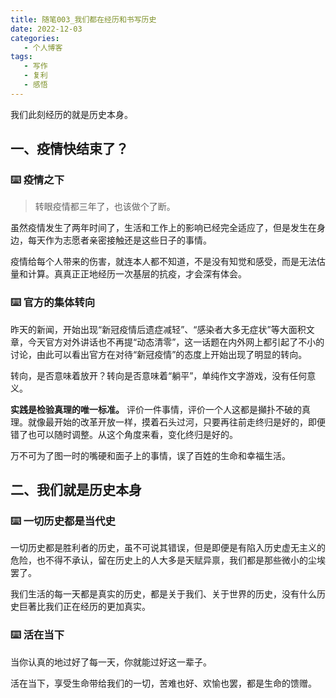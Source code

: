 ```yaml
---
title: 随笔003_我们都在经历和书写历史
date: 2022-12-03 
categories:
   - 个人博客
tags: 
   - 写作
   - 复利
   - 感悟
---
```

我们此刻经历的就是历史本身。
<!-- more -->

## 一、疫情快结束了？
### ⌨️ 疫情之下
> 转眼疫情都三年了，也该做个了断。

虽然疫情发生了两年时间了，生活和工作上的影响已经完全适应了，但是发生在身边，每天作为志愿者亲密接触还是这些日子的事情。

疫情给每个人带来的伤害，就连本人都不知道，不是没有知觉和感受，而是无法估量和计算。真真正正地经历一次基层的抗疫，才会深有体会。

### ⌨️ 官方的集体转向
昨天的新闻，开始出现“新冠疫情后遗症减轻”、“感染者大多无症状”等大面积文章，今天官方对外讲话也不再提“动态清零”，这一话题在内外网上都引起了不小的讨论，由此可以看出官方在对待“新冠疫情”的态度上开始出现了明显的转向。

转向，是否意味着放开？转向是否意味着“躺平”，单纯作文字游戏，没有任何意义。

**实践是检验真理的唯一标准。** 评价一件事情，评价一个人这都是攧扑不破的真理。就像最开始的改革开放一样，摸着石头过河，只要再往前走终归是好的，即便错了也可以随时调整。从这个角度来看，变化终归是好的。

万不可为了图一时的嘴硬和面子上的事情，误了百姓的生命和幸福生活。
## 二、我们就是历史本身
### ⌨️ 一切历史都是当代史
一切历史都是胜利者的历史，虽不可说其错误，但是即便是有陷入历史虚无主义的危险，也不得不承认，留在历史上的人大多是天赋异禀，我们都是那些微小的尘埃罢了。

我们生活的每一天都是真实的历史，都是关于我们、关于世界的历史，没有什么历史巨著比我们正在经历的更加真实。

### ⌨️  活在当下
当你认真的地过好了每一天，你就能过好这一辈子。

活在当下，享受生命带给我们的一切，苦难也好、欢愉也罢，都是生命的馈赠。
